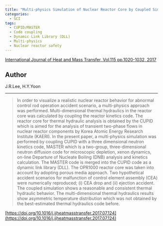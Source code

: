 ```yaml
---
title: "Multi-physics Simulation of Nuclear Reactor Core by Coupled Simulation Using CUPID/MASTER"
categories:
  - SCI
tags:
  - CUPID/MASTER
  - Code coupling
  - Dynamic Link Library (DLL)
  - Multi-physics
  - Nuclear reactor safety
---
```


[International Journal of Heat and Mass Transfer, Vol.115 pp.1020-1032, 2017](https://doi.org/10.1016/j.ijheatmasstransfer.2017.07.124)


## Author

J.R.Lee, H.Y.Yoon

----

>In order to visualize a realistic nuclear reactor behavior for abnormal control rod operation accident scenario, a multi-physics approach was performed. Multi-dimensional thermal hydraulics in the reactor core was calculated by coupling the reactor kinetics code. The reactor core for thermal hydraulic analysis is obtained by the CUPID which is aimed for the analysis of transient two-phase flows in nuclear reactor components by Korea Atomic Energy Research Institute (KAERI). In the present paper, a multi-physics simulation was performed by coupling CUPID with a three dimensional neutron kinetics code, MASTER which is a two-group, three-dimensional neutron diffusion code for microscopic depletion, xenon dynamics, on-line Departure of Nucleate Boiling (DNB) analysis and kinetics calculation. The MASTER code is merged into the CUPID code as a dynamic link library (DLL). The OPR1000 reactor core was taken into account by adopting porous media approach. Two hypothetical accident scenarios for malfunction of control element assembly (CEA) were numerically reproduced; (i) CEA drop and (ii) ejection accident. The coupled simulation shows a reasonable and consistent thermal hydraulic behavior. The multi-dimensional thermal hydraulics results show asymmetric temperature distribution which was not obtained by the best-estimated thermal hydraulics code before.

[https://doi.org/10.1016/j.ijheatmasstransfer.2017.07.124](https://doi.org/10.1016/j.ijheatmasstransfer.2017.07.124)
